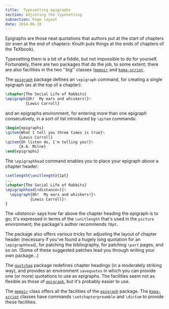 ```yaml
---
title:  Typesetting epigraphs
section: Adjusting the typesetting
subsection: Page layout
date: 2014-06-10
---
```


Epigraphs are those neat quotations that authors put at the start of
chapters (or even at the end of chapters: Knuth puts things at the
ends of chapters of the TeXbook).

Typesetting them is a bit of a fiddle, but not impossible to do for
yourself.  Fortunately, there are two packages that do the job, to
some extent; there are also facilities in the two ''big'' classes
([`memoir`](https://ctan.org/pkg/memoir) and [`koma-script`](https://ctan.org/pkg/koma-script).

The [`epigraph`](https://ctan.org/pkg/epigraph) package defines an `\epigraph` command, for
creating a single 
epigraph (as at the top of a chapter):
```latex
\chapter{The Social Life of Rabbits}
\epigraph{Oh!  My ears and whiskers!}%
         {Lewis Carroll}
```
and an epigraphs environment, for entering more than one epigraph
consecutively, in a sort of list introduced by `\qitem` commands:
```latex
\begin{epigraphs}
\qitem{What I tell you three times is true}%
      {Lewis Carroll}
\qitem{Oh listen do, I'm telling you!}%
      {A.A. Milne}
\end{epigraphs}
```
The `\epigraphhead` command enables you to place your epigraph
_above_ a chapter header:
<!-- {% raw %} -->
```latex
\setlength{\unitlength}{1pt}
...
\chapter{The Social Life of Rabbits}
\epigraphhead[<distance>]{%
  \epigraph{Oh!  My ears and whiskers!}%
           {Lewis Carroll}%
}
```
<!-- {% endraw %} -->
The &lsaquo;_distance_&rsaquo; says how far above the chapter heading the
epigraph is to go; it's expressed in terms of the `\unitlength`
that's used in the `picture` environment; the package's
author recommends `70pt`.

The package also offers various tricks for adjusting the layout of
chapter header (necessary if you've found a hugely long quotation for
an `\epigraphhead`), for patching the bibliography, for patching
`\part` pages, and so on.  (Some of these suggested patches lead you
through writing your own package&hellip;)

The [`quotchap`](https://ctan.org/pkg/quotchap) package redefines chapter headings (in a
moderately striking way), and provides an environment
`savequotes` in which you can provide one (or more)
quotations to use as epigraphs.  The facilities seem not as flexible
as those of [`epigraph`](https://ctan.org/pkg/epigraph), but it's probably easier to use.

The [`memoir`](https://ctan.org/pkg/memoir) class offers all the facilities of the
[`epigraph`](https://ctan.org/pkg/epigraph) package.  The [`Koma-script`](https://ctan.org/pkg/Koma-script) classes have
commands `\setchapterpreamble` and `\dictum` to provide these
facilities.

